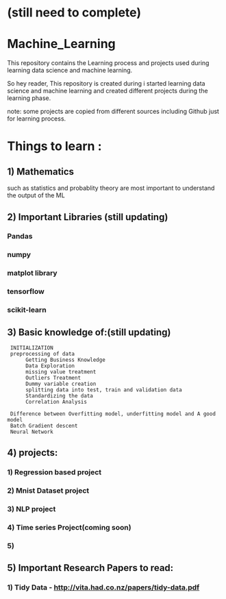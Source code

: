# (still need to complete)

# Machine_Learning
This repository contains the Learning process and projects used during learning data science
and machine learning.

So hey reader, This repository is created during i started learning data science and
machine learning and created different projects during the learning phase.

note: some projects are copied from different sources including Github just for learning process.

# Things to learn :

## 1) Mathematics 
such as statistics and probablity theory are most important to understand the output of the ML 

## 2) Important Libraries (still updating)
### Pandas
### numpy 
### matplot library
### tensorflow
### scikit-learn


## 3) Basic knowledge of:(still updating)
     INITIALIZATION
     preprocessing of data
          Getting Business Knowledge
          Data Exploration
          missing value treatment
          Outliers Treatment
          Dummy variable creation
          splitting data into test, train and validation data
          Standardizing the data
          Correlation Analysis
          
     Difference between Overfitting model, underfitting model and A good model
     Batch Gradient descent
     Neural Network
     
 ## 4) projects:

   ### 1) Regression based project 
   ### 2) Mnist Dataset project
   ### 3) NLP project
   ### 4) Time series Project(coming soon)
   ### 5)
  
  
## 5) Important Research Papers to read:
   ### 1) Tidy Data - http://vita.had.co.nz/papers/tidy-data.pdf

  
     
     
      
